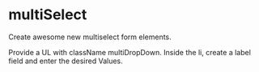 # multiSelect

Create awesome new multiselect form elements.

Provide a UL with className multiDropDown.
Inside the li, create a label field and enter the desired Values.
